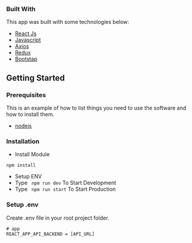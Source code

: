 <!-- ABOUT THE PROJECT -->

### Built With

This app was built with some technologies below:

- [React Js](https://reactjs.org/)
- [Javascript](https://www.javascript.com/)
- [Axios](https://axios-http.com/)
- [Redux](https://redux.js.org/)
- [Bootstap](https://getbootstrap.com)


<!-- GETTING STARTED -->

## Getting Started

### Prerequisites

This is an example of how to list things you need to use the software and how to install them.

- [nodejs](https://nodejs.org/en/download/)

### Installation


- Install Module

```
npm install
```

- Setup ENV
- Type ` npm run dev` To Start Development
- Type ` npm run start` To Start Production


### Setup .env

Create .env file in your root project folder.

```
# app
REACT_APP_API_BACKEND = [API_URL]
```
